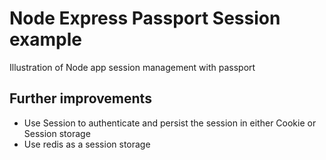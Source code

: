 # Node Express Passport Session example

Illustration of Node app session management with passport

## Further improvements

- Use Session to authenticate and persist the session in either Cookie or Session storage
- Use redis as a session storage